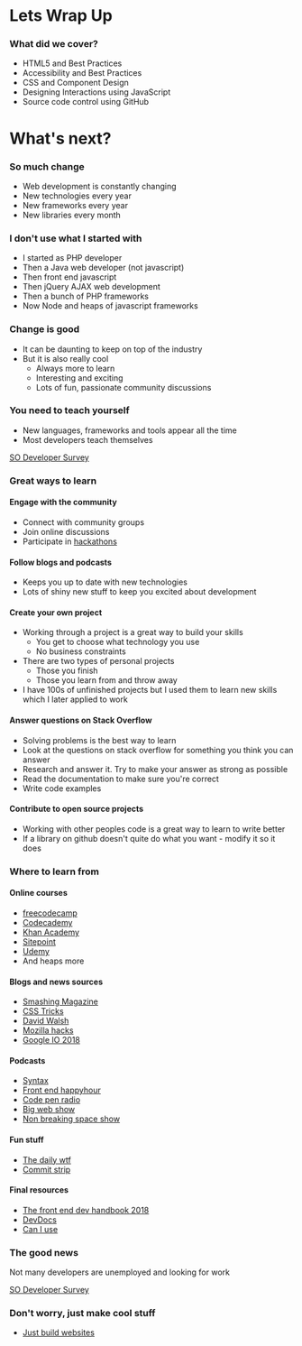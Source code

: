 <!-- .slide: data-background-image="../images/bg-mouse.jpg" -->
# Lets Wrap Up



<!-- .slide: data-background-image="../images/bg-mouse.jpg" -->
### What did we cover?
* HTML5 and Best Practices
* Accessibility and Best Practices
* CSS and Component Design
* Designing Interactions using JavaScript
* Source code control using GitHub



<!-- .slide: data-background-image="../images/bg-mouse.jpg" -->
# What's next?



<!-- .slide: data-background-image="../images/bg-mouse.jpg" -->
### So much change
* Web development is constantly changing
* New technologies every year
* New frameworks every year
* New libraries every month


<!-- .slide: data-background-image="../images/bg-mouse.jpg" -->
### I don't use what I started with
* I started as PHP developer
* Then a Java web developer (not javascript)
* Then front end javascript
* Then jQuery AJAX web development
* Then a bunch of PHP frameworks
* Now Node and heaps of javascript frameworks


<!-- .slide: data-background-image="../images/bg-mouse.jpg" -->
### Change is good
* It can be daunting to keep on top of the industry
* But it is also really cool
	* Always more to learn
	* Interesting and exciting
	* Lots of fun, passionate community discussions


<!-- .slide: data-background-image="../images/bg-mouse.jpg" -->
### You need to teach yourself
* New languages, frameworks and tools appear all the time
* Most developers teach themselves

[SO Developer Survey](https://insights.stackoverflow.com/survey/2018/#developer-profile-other-types-of-education)


<!-- .slide: data-background-image="../images/bg-mouse.jpg" -->
### Great ways to learn


<!-- .slide: data-background-image="../images/bg-mouse.jpg" -->
#### Engage with the community
* Connect with community groups
* Join online discussions
* Participate in [hackathons](https://insights.stackoverflow.com/survey/2018/#developer-profile-why-do-developers-participate-in-hackathons)


<!-- .slide: data-background-image="../images/bg-mouse.jpg" -->
#### Follow blogs and podcasts
* Keeps you up to date with new technologies
* Lots of shiny new stuff to keep you excited about development


<!-- .slide: data-background-image="../images/bg-mouse.jpg" -->
#### Create your own project
* Working through a project is a great way to build your skills
	* You get to choose what technology you use
	* No business constraints
* There are two types of personal projects
	* Those you finish
	* Those you learn from and throw away
* I have 100s of unfinished projects but I used them to learn new skills which I later applied to work


<!-- .slide: data-background-image="../images/bg-mouse.jpg" -->
#### Answer questions on Stack Overflow
* Solving problems is the best way to learn
* Look at the questions on stack overflow for something you think you can answer
* Research and answer it. Try to make your answer as strong as possible
* Read the documentation to make sure you're correct
* Write code examples


<!-- .slide: data-background-image="../images/bg-mouse.jpg" -->
#### Contribute to open source projects
* Working with other peoples code is a great way to learn to write better
* If a library on github doesn't quite do what you want - modify it so it does


<!-- .slide: data-background-image="../images/bg-mouse.jpg" -->
### Where to learn from


<!-- .slide: data-background-image="../images/bg-mouse.jpg" -->
#### Online courses
* [freecodecamp](https://www.freecodecamp.org/)
* [Codecademy](https://www.codecademy.com/)
* [Khan Academy](https://www.khanacademy.org/computing/computer-programming)
* [Sitepoint](https://www.sitepoint.com/)
* [Udemy](https://www.udemy.com)
* And heaps more


<!-- .slide: data-background-image="../images/bg-mouse.jpg" -->
#### Blogs and news sources
* [Smashing Magazine](https://www.smashingmagazine.com/)
* [CSS Tricks](https://css-tricks.com/)
* [David Walsh](http://davidwalsh.name/)
* [Mozilla hacks](https://hacks.mozilla.org/)
* [Google IO 2018](https://www.youtube.com/user/ChromeDevelopers)


<!-- .slide: data-background-image="../images/bg-mouse.jpg" -->
#### Podcasts
* [Syntax](https://syntax.fm/)
* [Front end happyhour](http://frontendhappyhour.com/)
* [Code pen radio](https://blog.codepen.io/radio/)
* [Big web show](http://5by5.tv/bigwebshow/)
* [Non breaking space show](https://goodstuff.fm/nbsp/)


<!-- .slide: data-background-image="../images/bg-mouse.jpg" -->
#### Fun stuff
* [The daily wtf](https://thedailywtf.com/)
* [Commit strip](http://www.commitstrip.com/en/)


<!-- .slide: data-background-image="../images/bg-mouse.jpg" -->
#### Final resources
* [The front end dev handbook 2018](https://frontendmasters.com/books/front-end-handbook/2018/)
* [DevDocs](http://devdocs.io/)
* [Can I use](https://caniuse.com/)


<!-- .slide: data-background-image="../images/bg-mouse.jpg" -->
### The good news
Not many developers are unemployed and looking for work

[SO Developer Survey](https://insights.stackoverflow.com/survey/2018/#employment)


<!-- .slide: data-background-image="../images/bg-mouse.jpg" -->
### Don't worry, just make cool stuff
* [Just build websites](http://justbuildwebsites.com/)
